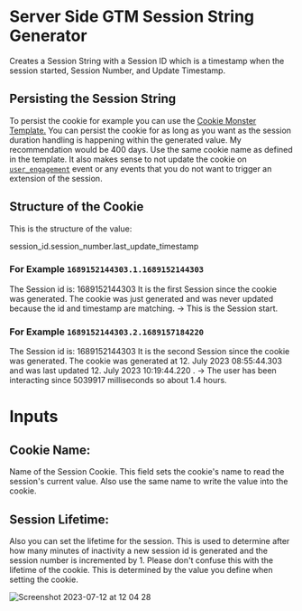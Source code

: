 # Server Side GTM Session String Generator
Creates a Session String with a Session ID which is a timestamp when the session started, Session Number, and Update Timestamp.

## Persisting the Session String
To persist the cookie for example you can use the [Cookie Monster Template.](https://www.simoahava.com/custom-templates/cookie-monster/) You can persist the cookie for as long as you want as the session duration handling is happening within the generated value. My recommendation would be 400 days. Use the same cookie name as defined in the template. It also makes sense to not update the cookie on [`user_engagement`](https://support.google.com/analytics/answer/11109416?hl=en) event or any events that you do not want to trigger an extension of the session.

## Structure of the Cookie
This is the structure of the value:

session_id.session_number.last_update_timestamp

### For Example `1689152144303.1.1689152144303`

The Session id is: 1689152144303
It is the first Session since the cookie was generated.
The cookie was just generated and was never updated because the id and timestamp are matching. -> This is the Session start.

### For Example `1689152144303.2.1689157184220`

The Session id is: 1689152144303
It is the second Session since the cookie was generated.
The cookie was generated at  12. July 2023 08:55:44.303 and was last updated 12. July 2023 10:19:44.220 . -> The user has been interacting since 5039917 milliseconds so about 1.4 hours.

# Inputs
## Cookie Name:
Name of the Session Cookie. This field sets the cookie's name to read the session's current value. Also use the same name to write the value into the cookie.

## Session Lifetime:
Also you can set the lifetime for the session. This is used to determine after how many minutes of inactivity a new session id is generated and the session number is incremented by 1. Please don't confuse this with the lifetime of the cookie. This is determined by the value you define when setting the cookie.


![Screenshot 2023-07-12 at 12 04 28](https://github.com/mohrstade/ssgtm_session_string/assets/3420538/20646606-c51b-49df-a517-66dc3ac89689)
